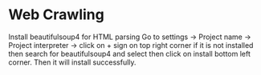 # Web Crawling
Install beautifulsoup4 for HTML parsing
Go to settings -> Project name -> Project interpreter -> click on + sign on top right
 corner if it is not installed then search for beautifulsoup4 and select then click on install
 bottom left corner.
 Then it will install successfully.
 

